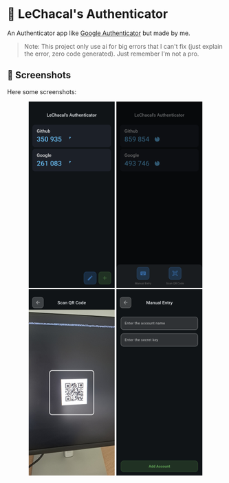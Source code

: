 # 🔐 LeChacal's Authenticator

An Authenticator app like [Google Authenticator](https://play.google.com/store/apps/details?id=com.google.android.apps.authenticator2) but made by me.

> Note: This project only use ai for big errors that I can't fix (just explain the error, zero code generated). Just remember I'm not a pro.

## 📸 Screenshots

Here some screenshots:

<p align="center">
  <img src="screenshots/home_screen.png" alt="Home Screen" width="200"/>
  <img src="screenshots/add_account.png" alt="Add Account" width="200"/>
  <img src="screenshots/qr_scanner.png" alt="QR Code Scanner" width="200"/>
  <img src="screenshots/manual_entry.png" alt="Manual Entry" width="200"/>
</p>
